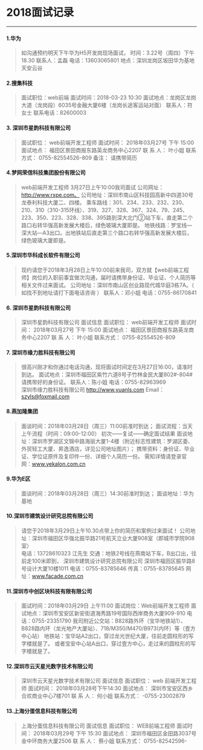 2018面试记录
===  
***  



#### 1.华为
>如沟通预约明天下午华为H5开发岗现场面试，
时间：3.22号（周四）下午18.30
联系人：孟磊
电话：13603065801
地点：深圳龙岗区坂田华为基地天安云谷

#### 2.搜集科技
>面试职位：web前端 
面试时间：2018-03-23 10:30 
面试地点：龙岗区龙岗大道（龙岗段）6035号金融大厦6楼（龙岗长途客运站对面） 
联系人：符女士 
联系电话：82600003 


#### 3.	深圳市星韵科技有限公司 
>面试职位：	web前端开发工程师
面试时间：	2018年03月27号 下午 15:00
面试地点：	福田区景田商报东路英龙商务中心2207
联 系 人：	叶小姐
联系方式：	0755-82554526-809
备注：	请携带简历

#### 4.梦网荣信科技集团股份有限公司
>web前端开发工程师
3月27日上午10:00我司面试
公司网址：http://www.rxpe.com。
公司地址：深圳市南山区科技园高新中四道30号龙泰利科技大厦二、四楼。
乘车路线：301、234、233、232、230、210、310（310-315环线）、319、327、328、367、324、79、245、223、350、223、328、338、395路到深大北门②站下车，直走第二个路口右转华强高新发展大楼后，绿色玻璃大厦即是。
地铁线路：罗宝线—深大站—A3出口。出地铁站后直走第三个路口右转华强高新发展大楼后，绿色玻璃大厦即是。

#### 5.深圳市华科成长软件有限公司
>现约请您于2018年3月28日上午10:00前来我司，双方就【web前端工程师】岗位的入职前事宜做次沟通，届时请携带身份证、毕业证、个人简历等相关文件过来面试。
   公司地址：深圳市南山区创业路现代城华庭3栋7A。（ 如找不到地址请打下面电话咨询 ）
      联系人：邓小姐
   电话：0755-86170841

#### 6.	深圳市星韵科技有限公司
	
>深圳市星韵科技有限公司 面试信息
面试职位：	web前端开发工程师
面试时间：	2018年03月27号 下午 15:00
面试地点：	福田区景田商报东路英龙商务中心2207
联 系 人：	叶小姐
联系方式：	0755-82554526-809


#### 7.	深圳市缘力胜科技有限公司
>很高兴刚才和你通过电话沟通，现将面试时间定在3月27日16:00，请准时到达。
    面试地点：深圳市福田区紫竹六道8号子竹林金民大厦802#-804# 
   请携带好的身份证。
    联系人：陈小姐
    电话：0755-82963969   
深圳市缘力胜科技有限公司
http://www.yuanls.com
Email：szyls@foxmail.com

#### 8.燕加隆集团
>面谈时间：2018年03月28日（周三）11:00前准时到达；
面试流程：当天上午流程（时间：09:00-12:00） 初次——复试——确定面试结果
面谈地址：深圳市罗湖区文锦中路海丽大厦1-4楼（附近标志性建筑：罗湖区委、外贸轻工大厦、昇逸酒店，详见公司地址图片）；
携带资料：身份证、毕业证、学位证原件及复印件一份、详细个人简历一份。
需知详情请登录官网：www.yekalon.com.cn

#### 9.华为E区
>面谈时间：2018年03月28日（周三）14:30前准时到达；
面谈地址：华为基地

#### 10.深圳市建筑设计研究总院有限公司
>请您于2018年3月29日上午10.30点带上你的简历和案例过来面试！ 
公司地址：深圳市福田区华强北振华路21号航天立业大厦908室（即城市学院908室）   
电话：13728610323  江先生
交通：地铁2号线在燕南站下车，B出口出，往前走100米即到，
深圳市建筑设计研究总院有限公司
深圳市福田区振华路8号设计大厦10楼1011
电话：0755-83785646
传真：0755-83785645
网址：www.facade.com.cn
#### 11.深圳市中创区块科技有限有限公司
>面试时间：2018年03月29日 上午11:00
面试岗位：Web前端开发工程师
面试地点：深圳市宝安区新安街道海秀路19号国际西岸商务大厦909-910
电话：0755-23351790
我司附近公交站：B828路外环（宝华地铁站1）、B828路内环（龙光地产大厦站）、718/M350/M470/B973(内环）等（壹方中心站）
地铁站：宝华站A2出口，穿过龙光世纪大厦，往前走圆柱形的写字楼就是了。
    或者宝安中心站A出口，穿过壹方中心，走过来的圆柱形的写字楼就是了。

#### 12.深圳市云天星光数字技术有限公司 
>深圳市云天星光数字技术有限公司 面试信息
面试职位：	web 前端开发工程师
面试时间：	2018年03月28号下午14:30
面试地点：	深圳市宝安区西乡合欢商业中心7楼701
联 系 人：	何小姐
联系方式：	-0755-23002879
#### 13.上海分蛋信息科技有限公司 
>上海分蛋信息科技有限公司 面试信息
面试职位：	WEB前端工程师
面试时间：	2018年03月29号 下午 15:30
面试地点：	深圳市福田区金田路3037号金中环商务大厦2506
联 系 人：	蔡小姐
联系方式：	0755-82542596-


